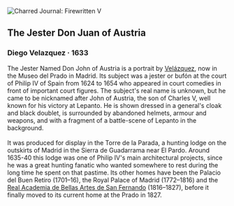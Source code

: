 <div class="artwork-of-the-day">
  <div class="container">
    <div class="img-wrapper">
      <img
        src="https://uploads4.wikiart.org/images/diego-velazquez/the-jester-don-juan-of-austria-1633.jpg!Large.jpg"
        alt="Charred Journal: Firewritten V" />
    </div>
    <div class="artwork-detail">
      <div class="artwork-origin"> 
        <h2 class="artwork-name">The Jester Don Juan of Austria</h2>
        <h3 class="artist">
          Diego Velazquez
                    ·  1633
        </h3>
      </div>
      <p class="description">
        <span class="artwork-description-text ng-binding" ng-bind-html="viewModel.ArtworkOfTheDay.Description | unsafe">The Jester Named Don John of Austria is a portrait by <a target="_blank" href="/en/diego-velazquez">Velázquez</a>, now in the Museo del Prado in Madrid. Its subject was a jester or bufón at the court of Philip IV of Spain from 1624 to 1654 who appeared in court comedies in front of important court figures. The subject's real name is unknown, but he came to be nicknamed after John of Austria, the son of Charles V, well known for his victory at Lepanto. He is shown dressed in a general's cloak and black doublet, is surrounded by abandoned helmets, armour and weapons, and with a fragment of a battle-scene of Lepanto in the background.
<br>
<br>It was produced for display in the Torre de la Parada, a hunting lodge on the outskirts of Madrid in the Sierra de Guadarrama near El Pardo. Around 1635-40 this lodge was one of Philip IV's main architectural projects, since he was a great hunting fanatic who wanted somewhere to rest during the long time he spent on that pastime. Its other homes have been the Palacio del Buen Retiro (1701–16), the Royal Palace of Madrid (1772–1816) and the <a target="_blank" href="/en/artists-by-art-institution/real-academia-de">Real Academia de Bellas Artes de San Fernando</a> (1816–1827), before it finally moved to its current home at the Prado in 1827.</span>
                        <div class="text-shadow-container" ng-show="showShadow" style=""></div>
      </p>
    </div>
  </div>

</div>
